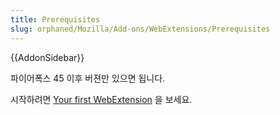 ```yaml
---
title: Prerequisites
slug: orphaned/Mozilla/Add-ons/WebExtensions/Prerequisites
---
```


{{AddonSidebar}}

파이어폭스 45 이후 버젼만 있으면 됩니다.

시작하려면 [Your first WebExtension](/ko/docs/Mozilla/Add-ons/WebExtensions/Your_first_WebExtension) 을 보세요.
